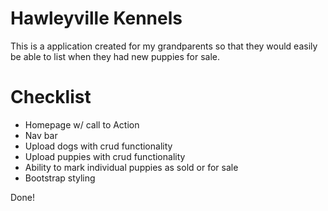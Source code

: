 # Hawleyville Kennels
This is a application created for my grandparents so that they would easily be able to list when they had new puppies for sale.

# Checklist
- Homepage w/ call to Action
- Nav bar
- Upload dogs  with crud functionality
- Upload puppies  with crud functionality
- Ability to mark individual puppies as sold or for sale
- Bootstrap styling

Done!
